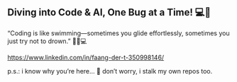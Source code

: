 ## Diving into Code & AI, One Bug at a Time! 💻🐞

“Coding is like swimming—sometimes you glide effortlessly, sometimes you just try not to drown.” 🏊‍♂️💻

https://www.linkedin.com/in/faang-der-t-350998146/

p.s.: i know why you’re here… 👀 don’t worry, i stalk my own repos too.
<!--
**acsontfd/acsontfd** is a ✨ _special_ ✨ repository because its `README.md` (this file) appears on your GitHub profile.

Here are some ideas to get you started:

- 🔭 I’m currently working on ...
- 🌱 I’m currently learning ...
- 👯 I’m looking to collaborate on ...
- 🤔 I’m looking for help with ...
- 💬 Ask me about ...
- 📫 How to reach me: ...
- 😄 Pronouns: ...
- ⚡ Fun fact: ...
-->
